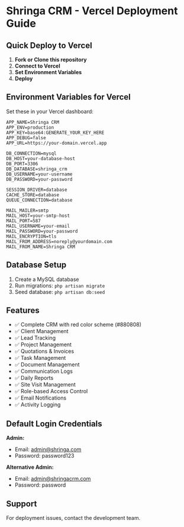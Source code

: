 # Shringa CRM - Vercel Deployment Guide

## Quick Deploy to Vercel

1. **Fork or Clone this repository**
2. **Connect to Vercel**
3. **Set Environment Variables**
4. **Deploy**

## Environment Variables for Vercel

Set these in your Vercel dashboard:

```
APP_NAME=Shringa CRM
APP_ENV=production
APP_KEY=base64:GENERATE_YOUR_KEY_HERE
APP_DEBUG=false
APP_URL=https://your-domain.vercel.app

DB_CONNECTION=mysql
DB_HOST=your-database-host
DB_PORT=3306
DB_DATABASE=shringa_crm
DB_USERNAME=your-username
DB_PASSWORD=your-password

SESSION_DRIVER=database
CACHE_STORE=database
QUEUE_CONNECTION=database

MAIL_MAILER=smtp
MAIL_HOST=your-smtp-host
MAIL_PORT=587
MAIL_USERNAME=your-email
MAIL_PASSWORD=your-password
MAIL_ENCRYPTION=tls
MAIL_FROM_ADDRESS=noreply@yourdomain.com
MAIL_FROM_NAME=Shringa CRM
```

## Database Setup

1. Create a MySQL database
2. Run migrations: `php artisan migrate`
3. Seed database: `php artisan db:seed`

## Features

- ✅ Complete CRM with red color scheme (#880808)
- ✅ Client Management
- ✅ Lead Tracking
- ✅ Project Management
- ✅ Quotations & Invoices
- ✅ Task Management
- ✅ Document Management
- ✅ Communication Logs
- ✅ Daily Reports
- ✅ Site Visit Management
- ✅ Role-based Access Control
- ✅ Email Notifications
- ✅ Activity Logging

## Default Login Credentials

**Admin:**
- Email: admin@shringa.com
- Password: password123

**Alternative Admin:**
- Email: admin@shringacrm.com
- Password: password

## Support

For deployment issues, contact the development team. 
